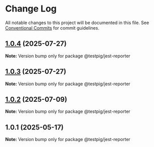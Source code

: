 # Change Log

All notable changes to this project will be documented in this file.
See [Conventional Commits](https://conventionalcommits.org) for commit guidelines.

## [1.0.4](https://github.com/testpig-io/node-reporters/compare/@testpig/jest-reporter@1.0.2...@testpig/jest-reporter@1.0.4) (2025-07-27)

**Note:** Version bump only for package @testpig/jest-reporter





## [1.0.3](https://github.com/testpig-io/node-reporters/compare/@testpig/jest-reporter@1.0.2...@testpig/jest-reporter@1.0.3) (2025-07-27)

**Note:** Version bump only for package @testpig/jest-reporter





## [1.0.2](https://github.com/testpig-io/node-reporters/compare/@testpig/jest-reporter@1.0.1...@testpig/jest-reporter@1.0.2) (2025-07-09)

**Note:** Version bump only for package @testpig/jest-reporter





## 1.0.1 (2025-05-17)

**Note:** Version bump only for package @testpig/jest-reporter
